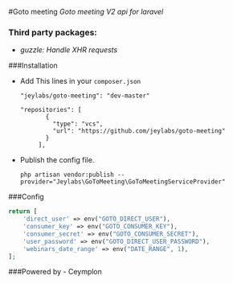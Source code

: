 #Goto meeting
*Goto meeting V2 api for laravel*

### Third party packages:
* *guzzle: Handle XHR requests*

###Installation
* Add This lines in your ```composer.json```

    ``` "jeylabs/goto-meeting": "dev-master" ```
    ```
    "repositories": [
           {
             "type": "vcs",
             "url": "https://github.com/jeylabs/goto-meeting"
           }
         ],
     ```

* Publish the config file. <br>

    ```php artisan vendor:publish --provider="Jeylabs\GoToMeeting\GoToMeetingServiceProvider"```

###Config
```php
return [
    'direct_user' => env("GOTO_DIRECT_USER"),
    'consumer_key' => env("GOTO_CONSUMER_KEY"),
    'consumer_secret' => env("GOTO_CONSUMER_SECRET"),
    'user_password' => env("GOTO_DIRECT_USER_PASSWORD"),
    'webinars_date_range' => env("DATE_RANGE", 1),
];
```

###Powered by - Ceymplon